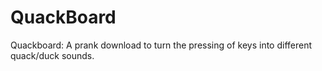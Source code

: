 # QuackBoard
Quackboard: A prank download to turn the pressing of keys into different quack/duck sounds.
